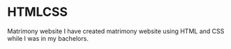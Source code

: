 # HTMLCSS
Matrimony website
I have created matrimony website using HTML and CSS while I was in my bachelors. 
